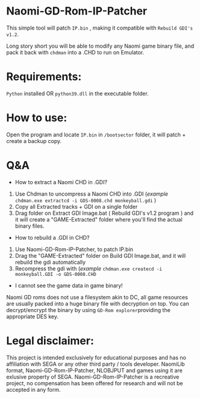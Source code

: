 # Naomi-GD-Rom-IP-Patcher

This simple tool will patch `IP.bin` , making it compatible with `Rebuild GDI's v1.2`.  

Long story short you will be able to modify any Naomi game binary file, and pack it back with `chdman` into a .CHD to run on Emulator.


# Requirements:

`Python` installed OR `python39.dll` in the executable folder.


# How to use:

Open the program and locate `IP.bin` in `/bootsector` folder, it will patch + create a backup copy.


# Q&A

- How to extract a Naomi CHD in .GDI?

1) Use Chdman to uncompress a Naomi CHD into .GDI   (*example* `chdman.exe extractcd -i GDS-0008.chd monkeyball.gdi` )
2) Copy all Extracted tracks + GDI on a single folder
3) Drag folder on Extract GDI Image.bat ( Rebuild GDI's v1.2 program ) and it will create a "GAME-Extracted" folder where you'll find the actual binary files.


- How to rebuild a .GDI in CHD?

1) Use Naomi-GD-Rom-IP-Patcher, to patch IP.bin
2) Drag the "GAME-Extracted" folder on Build GDI Image.bat, and it will rebuild the gdi automatically
3) Recompress the gdi with (*example* `chdman.exe createcd -i monkeyball.GDI -o GDS-0008.CHD`


- I cannot see the game data in game binary!

Naomi GD roms does not use a filesystem akin to DC, all game resources are usually packed into a huge binary file with decryption on top.
You can decrypt/encrypt the binary by using `GD-Rom explorer`providing the appropriate DES key.


# Legal disclaimer:

This project is intended exclusively for educational purposes and has no affiliation with SEGA or any other third party / tools developer. NaomiLib format, Naomi-GD-Rom-IP-Patcher, NLOBJPUT and games using it are exlusive property of SEGA. Naomi-GD-Rom-IP-Patcher is a recreative project, no compensation has been offered for research and will not be accepted in any form.

